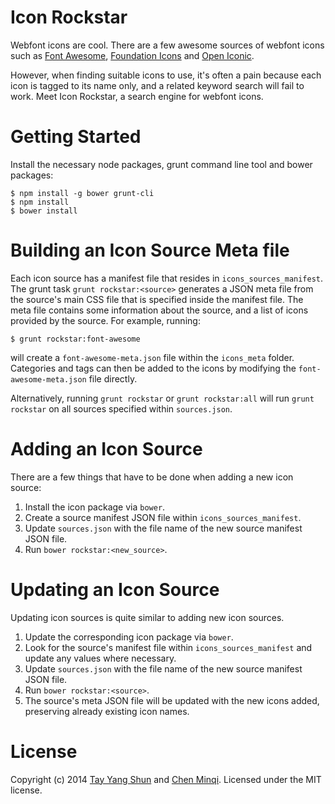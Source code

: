 Icon Rockstar
==

Webfont icons are cool. There are a few awesome sources of webfont icons such as [Font Awesome](http://fortawesome.github.io/Font-Awesome/), [Foundation Icons](http://zurb.com/playground/foundation-icon-fonts-3) and [Open Iconic](https://useiconic.com/open).

However, when finding suitable icons to use, it's often a pain because each icon is tagged to its name only, and a related keyword search will fail to work. Meet Icon Rockstar, a search engine for webfont icons.

Getting Started
==

Install the necessary node packages, grunt command line tool and bower packages:
```
$ npm install -g bower grunt-cli
$ npm install
$ bower install
```

Building an Icon Source Meta file
==

Each icon source has a manifest file that resides in `icons_sources_manifest`. The grunt task `grunt rockstar:<source>` generates a JSON meta file from the source's main CSS file that is specified inside the manifest file. The meta file contains some information about the source, and a list of icons provided by the source. For example, running:
```
$ grunt rockstar:font-awesome
```
will create a `font-awesome-meta.json` file within the `icons_meta` folder. Categories and tags can then be added to the icons by modifying the `font-awesome-meta.json` file directly.

Alternatively, running `grunt rockstar` or `grunt rockstar:all` will run `grunt rockstar` on all sources specified within `sources.json`.

Adding an Icon Source
==

There are a few things that have to be done when adding a new icon source:
1. Install the icon package via `bower`.
2. Create a source manifest JSON file within `icons_sources_manifest`.
3. Update `sources.json` with the file name of the new source manifest JSON file.
4. Run `bower rockstar:<new_source>`.

Updating an Icon Source
==

Updating icon sources is quite similar to adding new icon sources.
1. Update the corresponding icon package via `bower`.
2. Look for the source's manifest file within `icons_sources_manifest` and update any values where necessary.
3. Update `sources.json` with the file name of the new source manifest JSON file.
4. Run `bower rockstar:<source>`.
5. The source's meta JSON file will be updated with the new icons added, preserving already existing icon names.

License
==

Copyright (c) 2014 [Tay Yang Shun](https://github.com/yangshun) and [Chen Minqi](https://github.com/BenMQ). Licensed under the MIT license.
